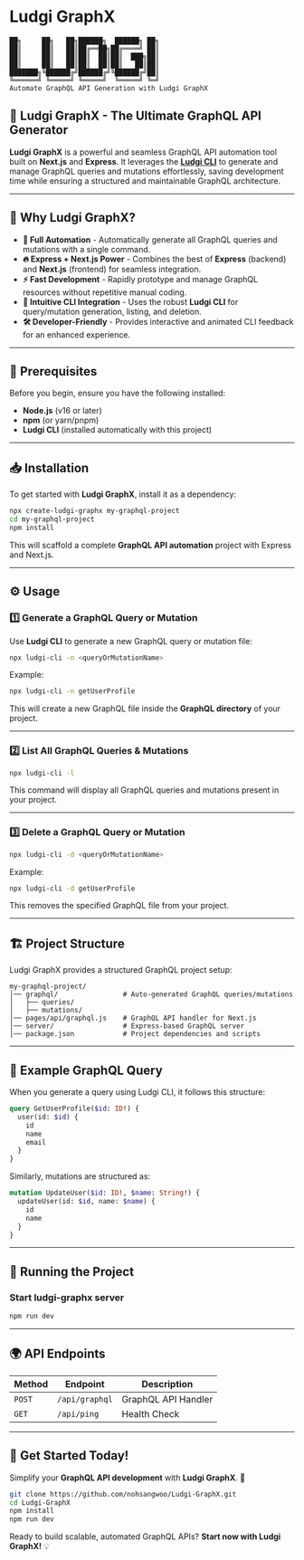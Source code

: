 # Ludgi GraphX

```
██╗     ██╗   ██╗██████╗  ██████╗ ██╗
██║     ██║   ██║██╔══██╗██╔════╝ ██║
██║     ██║   ██║██║  ██║██║  ███╗██║
██║     ██║   ██║██║  ██║██║   ██║██║
███████╗╚██████╔╝██████╔╝╚██████╔╝██║
╚══════╝ ╚═════╝ ╚═════╝  ╚═════╝ ╚═╝
Automate GraphQL API Generation with Ludgi GraphX
```

## 🚀 Ludgi GraphX - The Ultimate GraphQL API Generator

**Ludgi GraphX** is a powerful and seamless GraphQL API automation tool built on **Next.js** and **Express**. It leverages the **[Ludgi CLI](https://www.npmjs.com/package/ludgi-cli)** to generate and manage GraphQL queries and mutations effortlessly, saving development time while ensuring a structured and maintainable GraphQL architecture.

---

## 🌟 Why Ludgi GraphX?

- **🚀 Full Automation** - Automatically generate all GraphQL queries and mutations with a single command.
- **🔥 Express + Next.js Power** - Combines the best of **Express** (backend) and **Next.js** (frontend) for seamless integration.
- **⚡ Fast Development** - Rapidly prototype and manage GraphQL resources without repetitive manual coding.
- **🔧 Intuitive CLI Integration** - Uses the robust **Ludgi CLI** for query/mutation generation, listing, and deletion.
- **🛠️ Developer-Friendly** - Provides interactive and animated CLI feedback for an enhanced experience.

---

## 📌 Prerequisites

Before you begin, ensure you have the following installed:

- **Node.js** (v16 or later)
- **npm** (or yarn/pnpm)
- **Ludgi CLI** (installed automatically with this project)

---

## 📥 Installation

To get started with **Ludgi GraphX**, install it as a dependency:

```bash
npx create-ludgi-graphx my-graphql-project
cd my-graphql-project
npm install
```

This will scaffold a complete **GraphQL API automation** project with Express and Next.js.

---

## ⚙️ Usage

### 1️⃣ Generate a GraphQL Query or Mutation

Use **Ludgi CLI** to generate a new GraphQL query or mutation file:

```bash
npx ludgi-cli -n <queryOrMutationName>
```

Example:

```bash
npx ludgi-cli -n getUserProfile
```

This will create a new GraphQL file inside the **GraphQL directory** of your project.

---

### 2️⃣ List All GraphQL Queries & Mutations

```bash
npx ludgi-cli -l
```

This command will display all GraphQL queries and mutations present in your project.

---

### 3️⃣ Delete a GraphQL Query or Mutation

```bash
npx ludgi-cli -d <queryOrMutationName>
```

Example:

```bash
npx ludgi-cli -d getUserProfile
```

This removes the specified GraphQL file from your project.

---

## 🏗️ Project Structure

Ludgi GraphX provides a structured GraphQL project setup:

```
my-graphql-project/
│── graphql/                # Auto-generated GraphQL queries/mutations
│   ├── queries/
│   ├── mutations/
│── pages/api/graphql.js    # GraphQL API handler for Next.js
│── server/                 # Express-based GraphQL server
│── package.json            # Project dependencies and scripts
```

---

## 📌 Example GraphQL Query

When you generate a query using Ludgi CLI, it follows this structure:

```graphql
query GetUserProfile($id: ID!) {
  user(id: $id) {
    id
    name
    email
  }
}
```

Similarly, mutations are structured as:

```graphql
mutation UpdateUser($id: ID!, $name: String!) {
  updateUser(id: $id, name: $name) {
    id
    name
  }
}
```

---

## 🚀 Running the Project

### Start ludgi-graphx server
```bash
npm run dev
```

---

## 🌍 API Endpoints

| Method | Endpoint           | Description |
|--------|-------------------|-------------|
| `POST` | `/api/graphql`    | GraphQL API Handler |
| `GET`  | `/api/ping`     | Health Check |

---

## 🌟 Get Started Today!

Simplify your **GraphQL API development** with **Ludgi GraphX**. 🚀

```bash
git clone https://github.com/nohsangwoo/Ludgi-GraphX.git
cd Ludgi-GraphX
npm install
npm run dev
```

Ready to build scalable, automated GraphQL APIs? **Start now with Ludgi GraphX!** 💡

